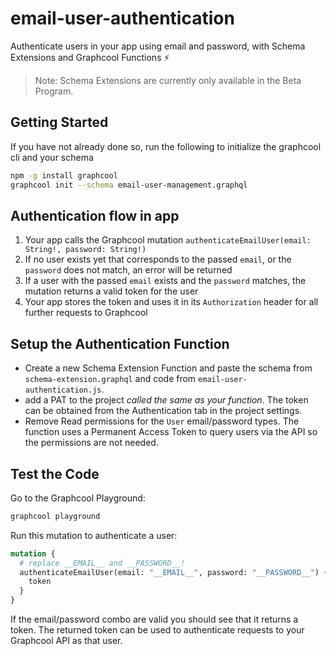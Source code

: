 # email-user-authentication

Authenticate users in your app using email and password, with Schema Extensions and Graphcool Functions ⚡️

> Note: Schema Extensions are currently only available in the Beta Program.

## Getting Started

If you have not already done so, run the following to initialize the graphcool cli and your schema

```sh
npm -g install graphcool
graphcool init --schema email-user-management.graphql
```

## Authentication flow in app

1. Your app calls the Graphcool mutation `authenticateEmailUser(email: String!, password: String!)`
2. If no user exists yet that corresponds to the passed `email`, or the `password` does not match, an error will be returned
3. If a user with the passed `email` exists and the `password` matches, the mutation returns a valid token for the user
5. Your app stores the token and uses it in its `Authorization` header for all further requests to Graphcool

## Setup the Authentication Function

* Create a new Schema Extension Function and paste the schema from `schema-extension.graphql` and code from `email-user-authentication.js`.
* add a PAT to the project *called the same as your function*. The token can be obtained from the Authentication tab in the project settings.
* Remove Read permissions for the `User` email/password types. The function uses a Permanent Access Token to query users via the API so the permissions are not needed.

## Test the Code

Go to the Graphcool Playground:

```sh
graphcool playground
```

Run this mutation to authenticate a user:

```graphql
mutation {
  # replace __EMAIL__ and __PASSWORD__!
  authenticateEmailUser(email: "__EMAIL__", password: "__PASSWORD__") {
    token
  }
}
```

If the email/password combo are valid you should see that it returns a token. The returned token can be used to authenticate requests to your Graphcool API as that user.